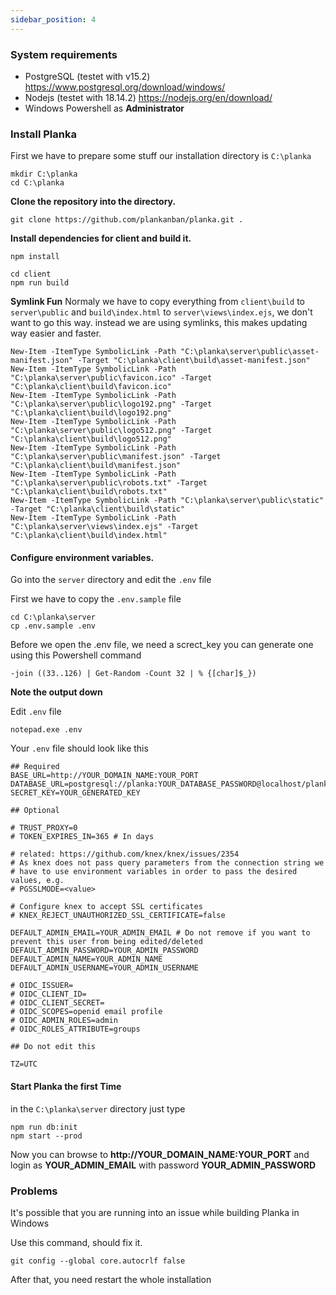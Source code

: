 ```yaml
---
sidebar_position: 4
---
```


### System requirements
* PostgreSQL (testet with v15.2) https://www.postgresql.org/download/windows/
* Nodejs (testet with 18.14.2) https://nodejs.org/en/download/
* Windows Powershell as **Administrator**
### Install Planka
First we have to prepare some stuff
our installation directory is `C:\planka`
```batch
mkdir C:\planka
cd C:\planka
```

**Clone the repository into the directory.**
```batch
git clone https://github.com/plankanban/planka.git .
```



**Install dependencies for client and build it.**

```batch
npm install

cd client
npm run build
```

**Symlink Fun**
Normaly we have to copy everything from ``client\build`` to ``server\public`` and ``build\index.html`` to ``server\views\index.ejs``, we don't want to go this way.
instead we are using symlinks, this makes updating way easier and faster.


```batch
New-Item -ItemType SymbolicLink -Path "C:\planka\server\public\asset-manifest.json" -Target "C:\planka\client\build\asset-manifest.json"
New-Item -ItemType SymbolicLink -Path "C:\planka\server\public\favicon.ico" -Target "C:\planka\client\build\favicon.ico"
New-Item -ItemType SymbolicLink -Path "C:\planka\server\public\logo192.png" -Target "C:\planka\client\build\logo192.png"
New-Item -ItemType SymbolicLink -Path "C:\planka\server\public\logo512.png" -Target "C:\planka\client\build\logo512.png"
New-Item -ItemType SymbolicLink -Path "C:\planka\server\public\manifest.json" -Target "C:\planka\client\build\manifest.json"
New-Item -ItemType SymbolicLink -Path "C:\planka\server\public\robots.txt" -Target "C:\planka\client\build\robots.txt"
New-Item -ItemType SymbolicLink -Path "C:\planka\server\public\static" -Target "C:\planka\client\build\static"
New-Item -ItemType SymbolicLink -Path "C:\planka\server\views\index.ejs" -Target "C:\planka\client\build\index.html"
```


#### Configure environment variables.
Go into the ``server`` directory and edit the ``.env`` file

First we have to copy the ``.env.sample`` file
```batch
cd C:\planka\server
cp .env.sample .env
```

Before we open the .env file, we need a screct_key
you can generate one using this Powershell command

```batch
-join ((33..126) | Get-Random -Count 32 | % {[char]$_})
```
**Note the output down**


Edit ``.env`` file
```batch
notepad.exe .env
```

Your ``.env`` file should look like this

```batch
## Required
BASE_URL=http://YOUR_DOMAIN_NAME:YOUR_PORT
DATABASE_URL=postgresql://planka:YOUR_DATABASE_PASSWORD@localhost/planka
SECRET_KEY=YOUR_GENERATED_KEY

## Optional

# TRUST_PROXY=0
# TOKEN_EXPIRES_IN=365 # In days

# related: https://github.com/knex/knex/issues/2354
# As knex does not pass query parameters from the connection string we
# have to use environment variables in order to pass the desired values, e.g.
# PGSSLMODE=<value>

# Configure knex to accept SSL certificates
# KNEX_REJECT_UNAUTHORIZED_SSL_CERTIFICATE=false

DEFAULT_ADMIN_EMAIL=YOUR_ADMIN_EMAIL # Do not remove if you want to prevent this user from being edited/deleted
DEFAULT_ADMIN_PASSWORD=YOUR_ADMIN_PASSWORD
DEFAULT_ADMIN_NAME=YOUR_ADMIN_NAME
DEFAULT_ADMIN_USERNAME=YOUR_ADMIN_USERNAME

# OIDC_ISSUER=
# OIDC_CLIENT_ID=
# OIDC_CLIENT_SECRET=
# OIDC_SCOPES=openid email profile
# OIDC_ADMIN_ROLES=admin
# OIDC_ROLES_ATTRIBUTE=groups

## Do not edit this

TZ=UTC
```



#### Start Planka the first Time
in the ``C:\planka\server`` directory just type

```batch
npm run db:init
npm start --prod
```

Now you can browse to **http://YOUR_DOMAIN_NAME:YOUR_PORT** and login as **YOUR_ADMIN_EMAIL** with password **YOUR_ADMIN_PASSWORD**


### Problems

It's possible that you are running into an issue while building Planka in Windows

Use this command, should fix it.
```batch
git config --global core.autocrlf false
```

After that, you need restart the whole installation 
